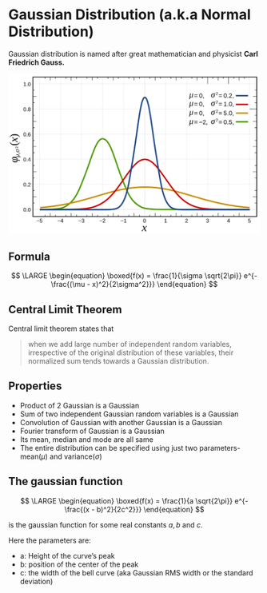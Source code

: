 # Gaussian Distribution \(a.k.a Normal Distribution\)

Gaussian distribution is named after great mathematician and physicist **Carl Friedrich Gauss.**

![](../../../.gitbook/assets/gaussian.png)

## Formula

$$
\LARGE
\begin{equation}
\boxed{f(x) = \frac{1}{\sigma \sqrt{2\pi}} e^{-\frac{(\mu - x)^2}{2\sigma^2}}}
\end{equation}
$$

## Central Limit Theorem

Central limit theorem states that

> when we add large number of independent random variables, irrespective of the original distribution of these variables, their normalized sum tends towards a Gaussian distribution.

## Properties

* Product of 2 Gaussian is a Gaussian
* Sum of two independent Gaussian random variables is a Gaussian
* Convolution of Gaussian with another Gaussian is a Gaussian
* Fourier transform of Gaussian is a Gaussian
* Its mean, median and mode are all same
* The entire distribution can be specified using just two parameters- mean\($\mu$\) and variance\($\sigma$\)

## The gaussian function

$$
\LARGE
\begin{equation}
\boxed{f(x) = \frac{1}{a \sqrt{2\pi}} e^{-\frac{(x - b)^2}{2c^2}}}
\end{equation}
$$

is the gaussian function for some real constants $a,b$ and $c$.

Here the parameters are:

* a: Height of the curve’s peak
* b: position of the center of the peak
* c: the width of the bell curve \(aka Gaussian RMS width or the standard deviation\)

